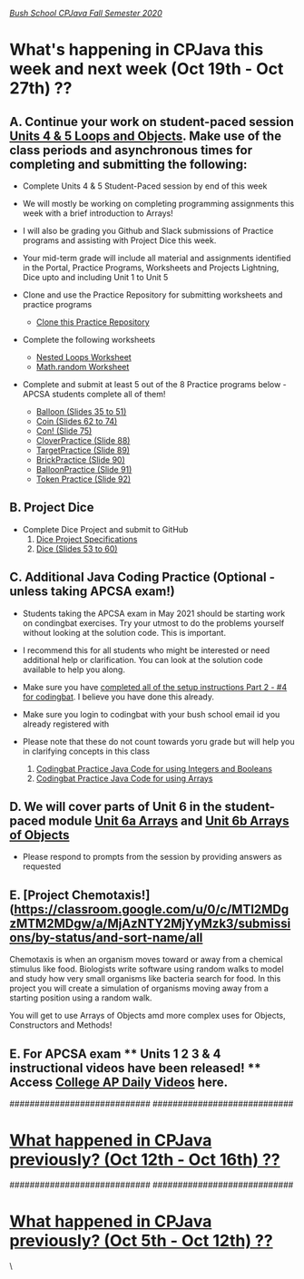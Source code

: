 [_Bush School CPJava Fall Semester 2020_](https://chandrunarayan.github.io/cpjava/)

# What's happening in CPJava this week and next week (Oct 19th - Oct 27th) ??

## A. Continue your work on student-paced session [Units 4 & 5 Loops and Objects](https://app.peardeck.com/student/tieohailx). Make use of the class periods and asynchronous times for completing and submitting the following:
* Complete Units 4 & 5 Student-Paced session by end of this week
* We will mostly be working on completing programming assignments this week with a brief introduction to Arrays!
* I will also be grading you Github and Slack submissions of Practice programs and assisting with Project Dice this week. 
* Your mid-term grade will include all material and assignments identified in the Portal, Practice Programs, Worksheets and Projects Lightning, Dice upto and including Unit 1 to Unit 5
* Clone and use the Practice Repository for submitting worksheets and practice programs

    * [Clone this Practice Repository](https://github.com/chandrunarayan/Practice/blob/main/README.md)

* Complete the following worksheets

    * [Nested Loops Worksheet](https://classroom.google.com/c/MTI2MDgzMTM2MDgw/a/MTgyOTYzNDgwMDM0/details)
    * [Math.random Worksheet](https://drive.google.com/file/d/0Bz2ZkT6qWPYTSU84X3FSOGYwdFU/view?usp=sharing)

* Complete and submit at least 5 out of the 8 Practice programs below - APCSA students complete all of them!
    * [Balloon (Slides 35 to 51)](https://docs.google.com/presentation/d/1HC_K5tqfny5QYTdENnDpsQO-nGAAWua_YOQRc18V2IU/edit#slide=id.g9a1e7ee1cb_8_5)
    * [Coin (Slides 62 to 74)](https://docs.google.com/presentation/d/1HC_K5tqfny5QYTdENnDpsQO-nGAAWua_YOQRc18V2IU/edit#slide=id.p247)
    * [Con! (Slide 75)](https://docs.google.com/presentation/d/1HC_K5tqfny5QYTdENnDpsQO-nGAAWua_YOQRc18V2IU/edit#slide=id.g9e087dd4d3_0_102)
    * [CloverPractice (Slide 88)](https://docs.google.com/presentation/d/1HC_K5tqfny5QYTdENnDpsQO-nGAAWua_YOQRc18V2IU/edit#slide=id.g64ba4468d6_0_19)
    * [TargetPractice (Slide 89)](https://docs.google.com/presentation/d/1HC_K5tqfny5QYTdENnDpsQO-nGAAWua_YOQRc18V2IU/edit#slide=id.g64d967bf47_2_0)
    * [BrickPractice (Slide 90)](https://docs.google.com/presentation/d/1HC_K5tqfny5QYTdENnDpsQO-nGAAWua_YOQRc18V2IU/edit#slide=id.p291)
    * [BalloonPractice (Slide 91)](https://docs.google.com/presentation/d/1HC_K5tqfny5QYTdENnDpsQO-nGAAWua_YOQRc18V2IU/edit#slide=id.g9cc763746f_0_6)
    * [Token Practice (Slide 92)](https://docs.google.com/presentation/d/1HC_K5tqfny5QYTdENnDpsQO-nGAAWua_YOQRc18V2IU/edit#slide=id.g9cc763746f_0_13)

## B. Project Dice
* Complete Dice Project and submit to GitHub 
    1. [Dice Project Specifications](https://classroom.google.com/c/MTI2MDgzMTM2MDgw/a/MTg5NzEzNTY3OTQz/details)
    1. [Dice (Slides 53 to 60)](https://docs.google.com/presentation/d/1HC_K5tqfny5QYTdENnDpsQO-nGAAWua_YOQRc18V2IU/edit#slide=id.g9cc763746f_0_21)

## C. Additional Java Coding Practice (Optional - unless taking APCSA exam!)
* Students taking the APCSA exam in May 2021 should be starting work on condingbat exercises.  Try your utmost to do the problems yourself without looking at the solution code.  This is important.
* I recommend this for all students who might be interested or need additional help or clarification. You can look at the solution code available to help you along.
* Make sure you have [completed all of the setup instructions Part 2 - #4 for codingbat](https://classroom.google.com/c/MTI2MDgzMTM2MDgw/a/MTI3MDIzMTA3OTY4/details). I believe you have done this already. 
* Make sure you login to codingbat with your bush school email id you already registered with
* Please note that these do not count towards yoru grade but will help you in clarifying concepts in this class

    1. [Codingbat Practice Java Code for using Integers and Booleans](https://classroom.google.com/c/MTI2MDgzMTM2MDgw/a/MTk3NzI4NzgwMjYx/details)
    1. [Codingbat Practice Java Code for using Arrays](https://classroom.google.com/c/MTI2MDgzMTM2MDgw/a/MTk3NzI4NzgwNDYz/details)

## D. We will cover parts of Unit 6 in the student-paced module [Unit 6a Arrays](https://docs.google.com/presentation/d/16rYe06ohSndVfIjs3WSlVSaD_h0CjnMLGbMfvEbcggI/edit#slide=id.p1) and [Unit 6b Arrays of Objects](https://docs.google.com/presentation/d/1bhgbqk9DAEzQG5ZFXYlGQ4CqQfVvieKUeOftVlC7P2Q/edit#slide=id.p1)

* Please respond to prompts from the session by providing answers as requested

## E. [Project Chemotaxis!](https://classroom.google.com/u/0/c/MTI2MDgzMTM2MDgw/a/MjAzNTY2MjYyMzk3/submissions/by-status/and-sort-name/all
Chemotaxis is when an organism moves toward or away from a chemical stimulus like food. Biologists write software using random walks to model and study how very small organisms like bacteria search for food. In this project you will create a simulation of organisms moving away from a starting position using a random walk.

You will get to use Arrays of Objects amd more complex uses for Objects, Constructors and Methods!

## E. For APCSA exam ** Units 1 2 3 & 4 instructional videos have been released! ** Access [College AP Daily Videos](https://apcentral.collegeboard.org/learning-development/ap-classroom/ap-daily) here. 


############################
############################

# [What happened in CPJava previously? (Oct 12th - Oct 16th) ??](weekofoct12)

############################
############################

# [What happened in CPJava previously? (Oct 5th - Oct 12th) ??](weekofoct5)

\
